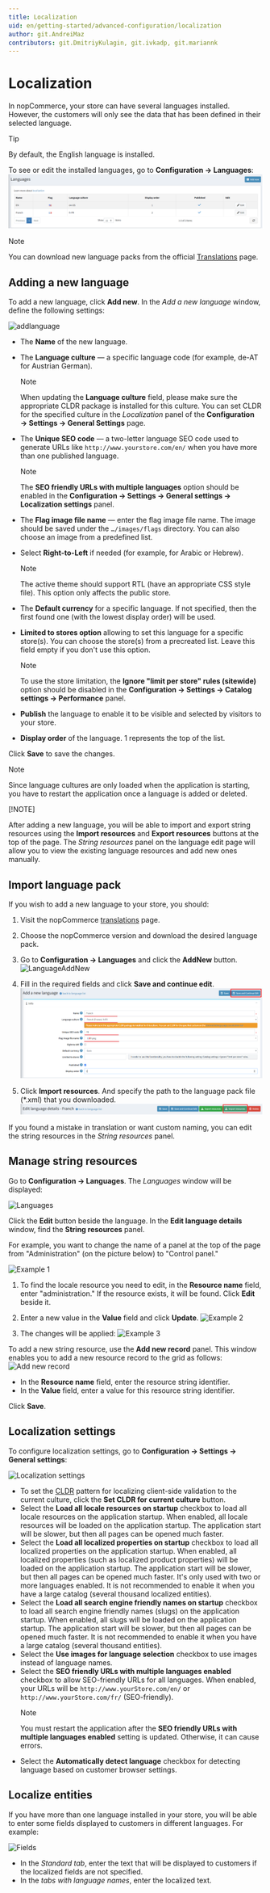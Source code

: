 ```yaml
---
title: Localization
uid: en/getting-started/advanced-configuration/localization
author: git.AndreiMaz
contributors: git.DmitriyKulagin, git.ivkadp, git.mariannk
---
```


# Localization

In nopCommerce, your store can have several languages installed. However, the customers will only see the data that has been defined in their selected language.

> [!TIP]
>
> By default, the English language is installed.

To see or edit the installed languages, go to **Configuration → Languages**:
![language](_static/localization/Language.png)

> [!NOTE]
>
> You can download new language packs from the official [Translations](https://www.nopcommerce.com/translations) page.

## Adding a new language

To add a new language, click **Add new**. In the *Add a new language* window, define the following settings:

![addlanguage](_static/localization/addlanguage.png)

* The **Name** of the new language.
* The **Language culture** — a specific language code (for example, de-AT for Austrian German).

  > [!NOTE]
  >
  > When updating the **Language culture** field, please make sure the appropriate CLDR package is installed for this culture. You can set CLDR for the specified culture in the *Localization* panel of the **Configuration → Settings → General Settings** page.

* The **Unique SEO code** — a two-letter language SEO code used to generate URLs like `http://www.yourstore.com/en/` when you have more than one published language.

  > [!NOTE]
  >
  > The **SEO friendly URLs with multiple languages** option should be enabled in the **Configuration → Settings → General settings → Localization settings** panel.

* The **Flag image file name** — enter the flag image file name. The image should be saved under the `…/images/flags` directory. You can also choose an image from a predefined list.
* Select **Right-to-Left** if needed (for example, for Arabic or Hebrew).
  
  > [!NOTE]
  >
  > The active theme should support RTL (have an appropriate CSS style file). This option only affects the public store.

* The **Default currency** for a specific language. If not specified, then the first found one (with the lowest display order) will be used.
* **Limited to stores option** allowing to set this language for a specific store(s). You can choose the store(s) from a precreated list. Leave this field empty if you don't use this option.
  
  > [!NOTE]
  >
  > To use the store limitation, the **Ignore "limit per store" rules (sitewide)** option should be disabled in the **Configuration → Settings → Catalog settings → Performance** panel.

* **Publish** the language to enable it to be visible and selected by visitors to your store.
* **Display order** of the language. 1 represents the top of the list.

Click **Save** to save the changes.

> [!NOTE]
>
> Since language cultures are only loaded when the application is starting, you have to restart the application once a language is added or deleted.
>
> [!NOTE]
>
> After adding a new language, you will be able to import and export string resources using the **Import resources**
and **Export resources** buttons at the top of the page. The *String resources* panel on the language edit page will allow you to view the existing language resources and add new ones manually.

## Import language pack

If you wish to add a new language to your store, you should:

1. Visit the nopCommerce [translations](https://www.nopcommerce.com/translations) page.
1. Choose the nopCommerce version and download the desired language pack.
1. Go to **Configuration → Languages** and click the **AddNew** button.
    ![LanguageAddNew](_static/localization/language-add-new.png)

1. Fill in the required fields and click **Save and continue edit**.
  ![LanguageSave](_static/localization/language-save.png)

1. Click **Import resources**. And specify the path to the language pack file (*.xml) that you downloaded.
  ![LanguageImport](_static/localization/language-import.png)

If you found a mistake in translation or want custom naming, you can edit the string resources in the *String resources* panel.

## Manage string resources

Go to **Configuration → Languages**. The *Languages* window will be displayed:

![Languages](_static/localization/languages.png)

Click the **Edit** button beside the language. In the **Edit language details** window, find the **String resources** panel.

For example, you want to change the name of a panel at the top of the page from "Administration" (on the picture below) to "Control panel."

![Example 1](_static/localization/lang-example-before-change.jpeg)

1. To find the locale resource you need to edit, in the **Resource name** field, enter "administration." If the resource exists, it will be found. Click **Edit** beside it.
1. Enter a new value in the **Value** field and click **Update**.
  ![Example 2](_static/localization/lang-resource-edit.png)

1. The changes will be applied:
  ![Example 3](_static/localization/lang-example-after-change.jpeg)

To add a new string resource, use the **Add new record** panel. This window enables you to add a new resource record to the grid as follows:
![Add new record](_static/localization/lang-add-resource.png)

* In the **Resource name** field, enter the resource string identifier.
* In the **Value** field, enter a value for this resource string identifier.

Click **Save**.

## Localization settings

To configure localization settings, go to **Configuration  → Settings  → General settings**:

![Localization settings](_static/localization/lang-localization-settings.jpg)

* To set the [CLDR](http://cldr.unicode.org/) pattern for localizing client-side validation to the current culture, click the **Set CLDR for current culture** button.
* Select the **Load all locale resources on startup** checkbox to load all locale resources on the application startup. When enabled, all locale resources will be loaded on the application startup. The application start will be slower, but then all pages can be opened much faster.
* Select the **Load all localized properties on startup** checkbox to load all localized properties on the application startup. When enabled, all localized properties (such as localized product properties) will be loaded on the application startup. The application start will be slower, but then all pages can be opened much faster. It's only used with two or more languages enabled. It is not recommended to enable it when you have a large catalog (several thousand localized entities).
* Select the **Load all search engine friendly names on startup** checkbox to load all search engine friendly names (slugs) on the application startup. When enabled, all slugs will be loaded on the application startup. The application start will be slower, but then all pages can be opened much faster. It is not recommended to enable it when you have a large catalog (several thousand entities).
* Select the **Use images for language selection** checkbox to use images instead of language names.
* Select the **SEO friendly URLs with multiple languages enabled** checkbox to allow SEO-friendly URLs for all languages. When enabled, your URLs will be `http://www.yourStore.com/en/` or `http://www.yourStore.com/fr/` (SEO-friendly).
  > [!NOTE]
  >
  > You must restart the application after the **SEO friendly URLs with multiple languages enabled**  setting is updated. Otherwise, it can cause errors.
* Select the **Automatically detect language** checkbox for detecting language based on customer browser settings.

## Localize entities

If you have more than one language installed in your store, you will be able to enter some fields displayed to customers in different languages. For example:

![Fields](_static/localization/fields.jpg)

* In the *Standard tab*, enter the text that will be displayed to customers if the localized fields are not specified.
* In the *tabs with language names*, enter the localized text.
